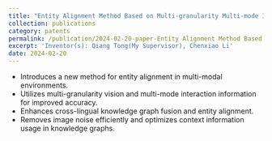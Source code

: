 ```yaml
---
title: "Entity Alignment Method Based on Multi-granularity Multi-mode Interaction Network"
collection: publications
category: patents
permalink: /publication/2024-02-20-paper-Entity Alignment Method Based on Multi-granularity Multi-mode Interaction Network-number-1
excerpt: 'Inventor(s): Qiang Tong(My Supervisor), Chenxiao Li'
date: 2024-02-20
---
```


- Introduces a new method for entity alignment in multi-modal environments.
- Utilizes multi-granularity vision and multi-mode interaction information for improved accuracy.
- Enhances cross-lingual knowledge graph fusion and entity alignment.
- Removes image noise efficiently and optimizes context information usage in knowledge graphs.